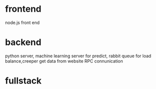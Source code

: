 # frontend
node.js front end
# backend
python server, machine learning server for predict, rabbit queue for load balance,creeper get data from website
RPC connunication
# fullstack

